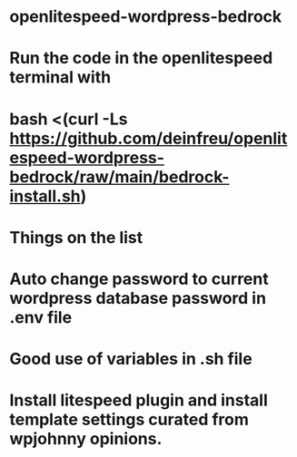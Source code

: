 # openlitespeed-wordpress-bedrock

# Run the code in the openlitespeed terminal with
# bash <(curl -Ls https://github.com/deinfreu/openlitespeed-wordpress-bedrock/raw/main/bedrock-install.sh)

# Things on the list
#
# Auto change password to current wordpress database password in .env file
# Good use of variables in .sh file
# Install litespeed plugin and install template settings curated from wpjohnny opinions.